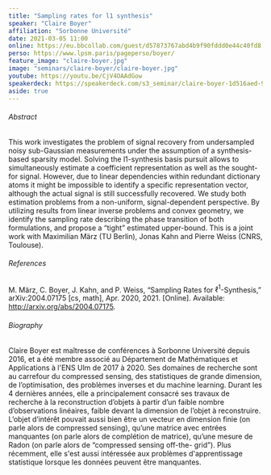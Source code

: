 ```yaml
---
title: "Sampling rates for l1 synthesis"
speaker: "Claire Boyer"
affiliation: "Sorbonne Université"
date: 2021-03-05 11:00
online: https://eu.bbcollab.com/guest/d57873767abd4b9f90fddd0e44c40fd8
perso: https://www.lpsm.paris/pageperso/boyer/
feature_image: "claire-boyer.jpg"
image: "seminars/claire-boyer/claire-boyer.jpg"
youtube: https://youtu.be/CjV4OAAdGow
speakerdeck: https://speakerdeck.com/s3_seminar/claire-boyer-1d516aed-9976-4c55-861d-15842b0e7eff
aside: true
---
```


<div style="text-align:center">
<script async class="speakerdeck-embed" data-id="2687604e2b7a4b5d9df586f879736fc9" data-ratio="1.33333333333333" src="//speakerdeck.com/assets/embed.js"></script>
</div>

###### Abstract

This work investigates the problem of signal recovery from undersampled noisy
sub-Gaussian measurements under the assumption of a synthesis-based sparsity
model. Solving the l1-synthesis basis pursuit allows to simultaneously estimate
a coefficient representation as well as the sought-for signal. However, due to
linear dependencies within redundant dictionary atoms it might be impossible to
identify a specific representation vector, although the actual signal is still
successfully recovered. We study both estimation problems from a non-uniform,
signal-dependent perspective. By utilizing results from linear inverse problems
and convex geometry, we identify the sampling rate describing the phase
transition of both formulations, and propose a “tight” estimated upper-bound.
This is a joint work with Maximilian März (TU Berlin), Jonas Kahn and Pierre
Weiss (CNRS, Toulouse).

###### References

M. März, C. Boyer, J. Kahn, and P. Weiss, “Sampling Rates for
$\ell^1$-Synthesis,” arXiv:2004.07175 [cs, math], Apr. 2020, 2021. [Online].
Available: http://arxiv.org/abs/2004.07175.

###### Biography

Claire Boyer est maîtresse de conférences à Sorbonne Université depuis 2016,
et a été membre associé au Département de Mathématiques et Applications à l'ENS
Ulm de 2017 à 2020. Ses domaines de recherche sont au carrefour du compressed
sensing, des statistiques de grande dimension, de l’optimisation, des problèmes
inverses et du machine learning. Durant les 4 dernières années, elle a
principalement consacré ses travaux de recherche à la reconstruction d’objets
à partir d’un faible nombre d’observations linéaires, faible devant la
dimension de l’objet à reconstruire. L’objet d’intérêt pouvait aussi bien
être un vecteur en dimension finie (on parle alors de compressed sensing),
qu’une matrice avec entrées manquantes (on parle alors de complétion de
matrice), qu’une mesure de Radon (on parle alors de “compressed sensing off-the-
grid”). Plus récemment, elle s'est aussi intéressée aux problèmes
d'apprentissage statistique lorsque les données peuvent être manquantes.
